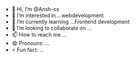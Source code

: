 - 👋 Hi, I’m @Ansh-os
- 👀 I’m interested in ...webdevelopment
- 🌱 I’m currently learning ...Frontend development
- 💞️ I’m looking to collaborate on ...
- 📫 How to reach me ...
- 😄 Pronouns: ...
- ⚡ Fun fact: ...

<!---
Ansh-os/Ansh-os is a ✨ special ✨ repository because its `README.md` (this file) appears on your GitHub profile.
You can click the Preview link to take a look at your changes.
--->
